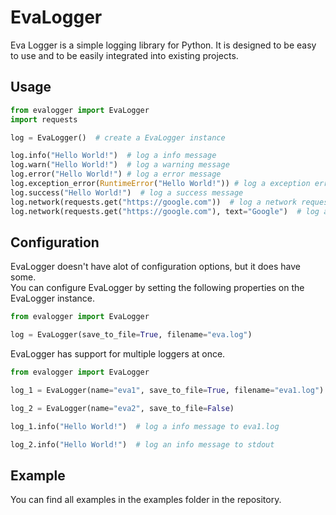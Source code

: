 # EvaLogger
Eva Logger is a simple logging library for Python. It is designed to be easy to use and to be easily integrated into existing projects.

Usage
-----

```python
from evalogger import EvaLogger
import requests

log = EvaLogger()  # create a EvaLogger instance

log.info("Hello World!")  # log a info message
log.warn("Hello World!")  # log a warning message
log.error("Hello World!") # log a error message
log.exception_error(RuntimeError("Hello World!")) # log a exception error message
log.success("Hello World!")  # log a success message
log.network(requests.get("https://google.com"))  # log a network request
log.network(requests.get("https://google.com"), text="Google")  # log a network request with a custom name

```
Configuration
-------------
EvaLogger doesn't have alot of configuration options, but it does have some.    
You can configure EvaLogger by setting the following properties on the EvaLogger instance.
```python
from evalogger import EvaLogger

log = EvaLogger(save_to_file=True, filename="eva.log")
```
EvaLogger has support for multiple loggers at once.
```python
from evalogger import EvaLogger

log_1 = EvaLogger(name="eva1", save_to_file=True, filename="eva1.log")

log_2 = EvaLogger(name="eva2", save_to_file=False)

log_1.info("Hello World!")  # log a info message to eva1.log

log_2.info("Hello World!")  # log an info message to stdout
```

Example
-------
You can find all examples in the examples folder in the repository.



